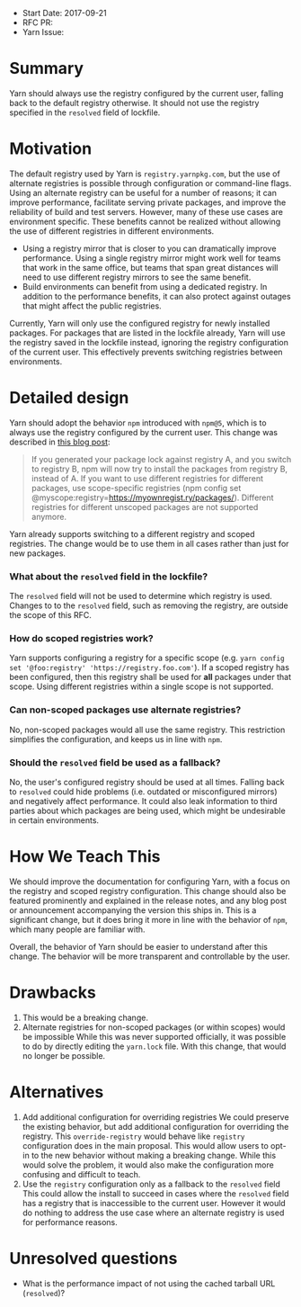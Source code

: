 - Start Date: 2017-09-21
- RFC PR:
- Yarn Issue:

# Summary

Yarn should always use the registry configured by the current user, falling back to the default registry otherwise. It should not use the registry specified in the `resolved` field of lockfile.

# Motivation

The default registry used by Yarn is `registry.yarnpkg.com`, but the use of alternate registries is possible through configuration or command-line flags. Using an alternate registry can be useful for a number of reasons; it can improve performance, facilitate serving private packages, and improve the reliability of build and test servers. However, many of these use cases are environment specific. These benefits cannot be realized without allowing the use of different registries in different environments.

* Using a registry mirror that is closer to you can dramatically improve performance. Using a single registry mirror might work well for teams that work in the same office, but teams that span great distances will need to use different registry mirrors to see the same benefit.
* Build environments can benefit from using a dedicated registry. In addition to the performance benefits, it can also protect against outages that might affect the public registries.

Currently, Yarn will only use the configured registry for newly installed packages. For packages that are listed in the lockfile already, Yarn will use the registry saved in the lockfile instead, ignoring the registry configuration of the current user. This effectively prevents switching registries between environments.

# Detailed design

Yarn should adopt the behavior `npm` introduced with `npm@5`, which is to always use the registry configured by the current user. This change was described in [this blog post](http://blog.npmjs.org/post/161081169345/v500):
>If you generated your package lock against registry A, and you switch to registry B, npm will now try to install the packages from registry B, instead of A. If you want to use different registries for different packages, use scope-specific registries (npm config set @myscope:registry=https://myownregist.ry/packages/). Different registries for different unscoped packages are not supported anymore.

Yarn already supports switching to a different registry and scoped registries. The change would be to use them in all cases rather than just for new packages.

### What about the `resolved` field in the lockfile?

The `resolved` field will not be used to determine which registry is used. Changes to to the `resolved` field, such as removing the registry, are outside the scope of this RFC.

### How do scoped registries work?

Yarn supports configuring a registry for a specific scope (e.g. `yarn config set '@foo:registry' 'https://registry.foo.com'`). If a scoped registry has been configured, then this registry shall be used for **all** packages under that scope. Using different registries within a single scope is not supported.

### Can non-scoped packages use alternate registries?

No, non-scoped packages would all use the same registry. This restriction simplifies the configuration, and keeps us in line with `npm`.

### Should the `resolved` field be used as a fallback?

No, the user's configured registry should be used at all times. Falling back to `resolved` could hide problems (i.e. outdated or misconfigured mirrors) and negatively affect performance. It could also leak information to third parties about which packages are being used, which might be undesirable in certain environments.

# How We Teach This

We should improve the documentation for configuring Yarn, with a focus on the registry and scoped registry configuration. This change should also be featured prominently and explained in the release notes, and any blog post or announcement accompanying the version this ships in. This is a significant change, but it does bring it more in line with the behavior of `npm`, which many people are familiar with.

Overall, the behavior of Yarn should be easier to understand after this change. The behavior will be more transparent and controllable by the user.

# Drawbacks

1. This would be a breaking change.
2. Alternate registries for non-scoped packages (or within scopes) would be impossible
While this was never supported officially, it was possible to do by directly editing the `yarn.lock` file. With this change, that would no longer be possible.

# Alternatives

1. Add additional configuration for overriding registries
We could preserve the existing behavior, but add additional configuration for overriding the registry. This `override-registry` would behave like `registry` configuration does in the main proposal. This would allow users to opt-in to the new behavior without making a breaking change.
While this would solve the problem, it would also make the configuration more confusing and difficult to teach.
2. Use the `registry` configuration only as a fallback to the `resolved` field
This could allow the install to succeed in cases where the `resolved` field has a registry that is inaccessible to the current user. However it would do nothing to address the use case where an alternate registry is used for performance reasons.

# Unresolved questions

* What is the performance impact of not using the cached tarball URL (`resolved`)?
